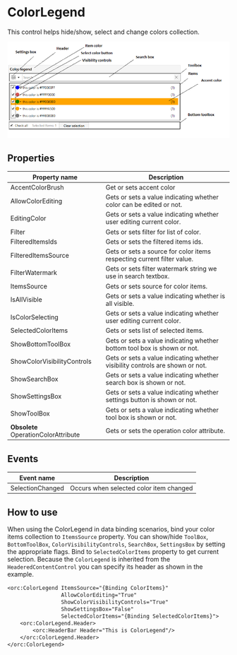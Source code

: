 ColorLegend
===========

This control helps hide/show, select and change colors collection.

![ColorLegend 01](../images/orc.controls/colorlegend/ColorLegend_01.png)

## Properties

Property name|Description
-|-
AccentColorBrush|Get or sets accent color
AllowColorEditing|Gets or sets a value indicating whether color can be edited or not.
EditingColor|Gets or sets a value indicating whether user editing current color.
Filter|Gets or sets filter for list of color.
FilteredItemsIds|Gets or sets the filtered items ids.
FilteredItemsSource|Gets or sets a source for color items respecting current filter value.
FilterWatermark|Gets or sets filter watermark string we use in search textbox.
ItemsSource|Gets or sets source for color items.
IsAllVisible|Gets or sets a value indicating whether is all visible.
IsColorSelecting|Gets or sets a value indicating whether user editing current color.
SelectedColorItems|Gets or sets list of selected items.
ShowBottomToolBox|Gets or sets a value indicating whether bottom tool box is shown or not.
ShowColorVisibilityControls|Gets or sets a value indicating whether visibility controls are shown or not.
ShowSearchBox|Gets or sets a value indicating whether search box is shown or not.
ShowSettingsBox|Gets or sets a value indicating whether settings button is shown or not.
ShowToolBox|Gets or sets a value indicating whether tool box is shown or not.
<b>Obsolete</b> OperationColorAttribute | Gets or sets the operation color attribute.

## Events

Event name|Description
-|-
SelectionChanged|Occurs when selected color item changed

## How to use

When using the ColorLegend in data binding scenarios, bind your color items collection to `ItemsSource` property. You can show/hide `ToolBox`, `BottomToolBox`, `ColorVisibilityControls`, `SearchBox`, `SettingsBox` by setting the appropriate flags. Bind to `SelectedColorItems` property to get current selection.
Because the `ColorLegend` is inherited from the `HeaderedContentControl` you can specify its header as shown in the example.

```
<orc:ColorLegend ItemsSource="{Binding ColorItems}"
                 AllowColorEditing="True"
                 ShowColorVisibilityControls="True"
                 ShowSettingsBox="False"
                 SelectedColorItems="{Binding SelectedColorItems}">
    <orc:ColorLegend.Header>
        <orc:HeaderBar Header="This is ColorLegend"/>
    </orc:ColorLegend.Header>
</orc:ColorLegend>
```